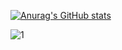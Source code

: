 [![Anurag's GitHub stats](https://github-readme-stats.vercel.app/api?username=archnaim&theme=blue-green)](https://github.com/anuraghazra/github-readme-stats)

![1](https://github-readme-stats.vercel.app/api/top-langs/?username=archnaim&theme=blue-green)
